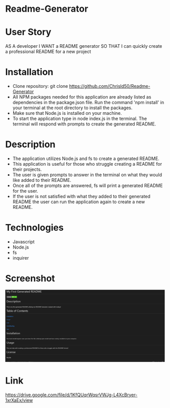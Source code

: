 # Readme-Generator

# User Story 
AS A developer
I WANT a README generator
SO THAT I can quickly create a professional README for a new project

# Installation 
* Clone repository: git clone https://github.com/Chrisld50/Readme-Generator
* All NPM packages needed for this application are already listed as dependencies in the package.json file. Run the command 'npm install' in your terminal at the root directory to install the packages. 
* Make sure that Node.js is installed on your machine.
* To start the application type in node index.js in the terminal. The terminal will respond with prompts to create the generated README.


# Description
* The application utilizes Node.js and fs to create a generated README.
* This application is useful for those who struggle creating a README for their projects.
* The user is given prompts to answer in the terminal on what they would like added to their README.
* Once all of the prompts are answered, fs will print a generated README for the user.
* If the user is not satisfied with what they added to their generated README the user can run the application again to create a new README. 

# Technologies 
* Javascript 
* Node.js 
* fs 
* inquirer 

# Screenshot 

![image](./Movie/Generated%20README%20file%20.png)

# Link 
https://drive.google.com/file/d/1KfQUqrWqsrVWJg-L4XcBryer-1xrXaEx/view